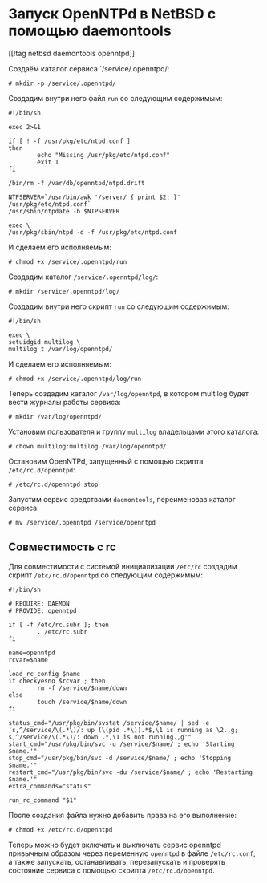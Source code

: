 Запуск OpenNTPd в NetBSD с помощью daemontools
==============================================

[[!tag netbsd daemontools openntpd]]

Создаём каталог сервиса `/service/.openntpd/:

    # mkdir -p /service/.openntpd/

Создадим внутри него файл `run` со следующим содержимым:

    #!/bin/sh
    
    exec 2>&1
    
    if [ ! -f /usr/pkg/etc/ntpd.conf ]
    then
            echo "Missing /usr/pkg/etc/ntpd.conf"
            exit 1
    fi

    /bin/rm -f /var/db/openntpd/ntpd.drift

    NTPSERVER=`/usr/bin/awk '/server/ { print $2; }' /usr/pkg/etc/ntpd.conf`
    /usr/sbin/ntpdate -b $NTPSERVER
    
    exec \
    /usr/pkg/sbin/ntpd -d -f /usr/pkg/etc/ntpd.conf

И сделаем его исполняемым:

    # chmod +x /service/.openntpd/run

Создадим каталог `/service/.openntpd/log/`:

    # mkdir /service/.openntpd/log/

Создадим внутри него скрипт `run` со следующим содержимым:

    #!/bin/sh
    
    exec \
    setuidgid multilog \
    multilog t /var/log/openntpd/

И сделаем его исполняемым:

    # chmod +x /service/.openntpd/log/run

Теперь создадим каталог `/var/log/openntpd`, в котором multilog будет вести журналы работы сервиса:

    # mkdir /var/log/openntpd/

Установим пользователя и группу `multilog` владельцами этого каталога:

    # chown multilog:multilog /var/log/openntpd/

Остановим OpenNTPd, запущенный с помощью скрипта `/etc/rc.d/openntpd`:

    # /etc/rc.d/openntpd stop

Запустим сервис средствами `daemontools`, переименовав каталог сервиса:

    # mv /service/.openntpd /service/openntpd

Совместимость с rc
------------------

Для совместимости с системой инициализации `/etc/rc` создадим скрипт `/etc/rc.d/openntpd` со следующим содержимым:

    #!/bin/sh
    
    # REQUIRE: DAEMON
    # PROVIDE: openntpd
    
    if [ -f /etc/rc.subr ]; then
            . /etc/rc.subr
    fi
    
    name=openntpd
    rcvar=$name
    
    load_rc_config $name
    if checkyesno $rcvar ; then
            rm -f /service/$name/down
    else
            touch /service/$name/down
    fi
    
    status_cmd="/usr/pkg/bin/svstat /service/$name/ | sed -e 's,^/service/\(.*\)/: up (\(pid .*\)).*$,\1 is running as \2.,g; s,^/service/\(.*\)/: down .*,\1 is not running.,g'"
    start_cmd="/usr/pkg/bin/svc -u /service/$name/ ; echo 'Starting $name.'"
    stop_cmd="/usr/pkg/bin/svc -d /service/$name/ ; echo 'Stopping $name.'"
    restart_cmd="/usr/pkg/bin/svc -du /service/$name/ ; echo 'Restarting $name.'"
    extra_commands="status"
    
    run_rc_command "$1"

После создания файла нужно добавить права на его выполнение:

    # chmod +x /etc/rc.d/openntpd

Теперь можно будет включать и выключать сервис openntpd привычным образом через переменную `openntpd` в файле `/etc/rc.conf`, а также запускать, останавливать, перезапускать и проверять состояние сервиса с помощью скрипта `/etc/rc.d/openntpd`.
